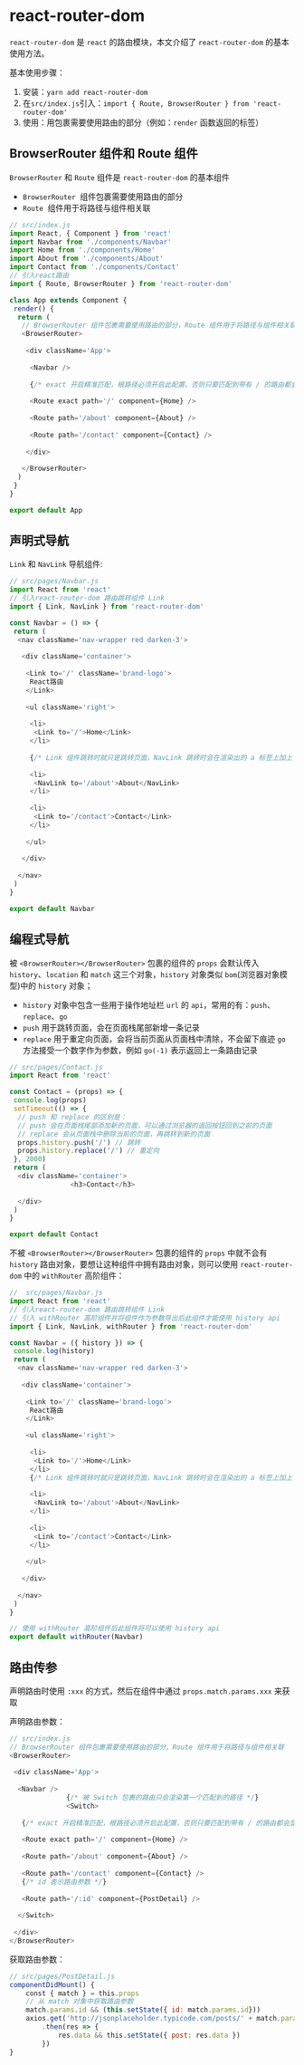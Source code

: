 # react-router-dom

`react-router-dom` 是 `react` 的路由模块，本文介绍了 `react-router-dom` 的基本使用方法。

基本使用步骤：

1. 安装：`yarn add react-router-dom`
2. 在`src/index.js`引入：`import { Route, BrowserRouter } from 'react-router-dom'`
3. 使用：用包裹需要使用路由的部分（例如：`render` 函数返回的标签）

## BrowserRouter 组件和 Route 组件

`BrowserRouter` 和 `Route` 组件是 `react-router-dom` 的基本组件

- `BrowserRouter`  组件包裹需要使用路由的部分
- `Route`  组件用于将路径与组件相关联

```javascript
// src/index.js
import React, { Component } from 'react'
import Navbar from './components/Navbar'
import Home from './components/Home'
import About from './components/About'
import Contact from './components/Contact'
// 引入react路由
import { Route, BrowserRouter } from 'react-router-dom'

class App extends Component {
 render() {
  return (
   // BrowserRouter 组件包裹需要使用路由的部分，Route 组件用于将路径与组件相关联
   <BrowserRouter>
                    
    <div className='App'>
                         
     <Navbar />
                         
     {/* exact 开启精准匹配，根路径必须开启此配置，否则只要匹配到带有 / 的路由都会显示出根路径页面 */}
                         
     <Route exact path='/' component={Home} />
                         
     <Route path='/about' component={About} />
                         
     <Route path='/contact' component={Contact} />
                     
    </div>
                
   </BrowserRouter>
  )
 }
}

export default App
```

## 声明式导航

`Link` 和 `NavLink` 导航组件:

```javascript
// src/pages/Navbar.js
import React from 'react'
// 引入react-router-dom 路由跳转组件 Link
import { Link, NavLink } from 'react-router-dom'

const Navbar = () => {
 return (
  <nav className='nav-wrapper red darken-3'>
               
   <div className='container'>
                    
    <Link to='/' className='brand-logo'>
     React路由
    </Link>
                    
    <ul className='right'>
                         
     <li>
      <Link to='/'>Home</Link>
     </li>
                         
     {/* Link 组件跳转时就只是跳转页面，NavLink 跳转时会在渲染出的 a 标签上加上 active 的 className */}
                         
     <li>
      <NavLink to='/about'>About</NavLink>
     </li>
                         
     <li>
      <Link to='/contact'>Contact</Link>
     </li>
                     
    </ul>
                
   </div>
           
  </nav>
 )
}

export default Navbar
```

## 编程式导航

被 `<BrowserRouter></BrowserRouter>` 包裹的组件的 `props` 会默认传入 `history`、`location` 和 `match` 这三个对象，`history` 对象类似 `bom`(浏览器对象模型)中的 `history` 对象；

- `history` 对象中包含一些用于操作地址栏 `url` 的 `api`，常用的有：`push`、`replace`、`go`
- `push` 用于跳转页面，会在页面栈尾部新增一条记录
- `replace` 用于重定向页面，会将当前页面从页面栈中清除，不会留下痕迹
    `go` 方法接受一个数字作为参数，例如 `go(-1)` 表示返回上一条路由记录

```javascript
// src/pages/Contact.js
import React from 'react'

const Contact = (props) => {
 console.log(props)
 setTimeout(() => {
  // push 和 replace 的区别是：
  // push 会在页面栈尾部添加新的页面，可以通过浏览器的返回按钮回到之前的页面
  // replace 会从页面栈中删除当前的页面，再跳转到新的页面
  props.history.push('/') // 跳转
  props.history.replace('/') // 重定向
 }, 2000)
 return (
  <div className='container'>
               <h3>Contact</h3>
           
  </div>
 )
}

export default Contact
```

不被 `<BrowserRouter></BrowserRouter>` 包裹的组件的 `props` 中就不会有 `history` 路由对象，要想让这种组件中拥有路由对象，则可以使用 `react-router-dom` 中的 `withRouter` 高阶组件：

```javascript
//  src/pages/Navbar.js
import React from 'react'
// 引入react-router-dom 路由跳转组件 Link
// 引入 withRouter 高阶组件并将组件作为参数导出后此组件才能使用 history api
import { Link, NavLink, withRouter } from 'react-router-dom'

const Navbar = ({ history }) => {
 console.log(history)
 return (
  <nav className='nav-wrapper red darken-3'>
               
   <div className='container'>
                    
    <Link to='/' className='brand-logo'>
     React路由
    </Link>
                    
    <ul className='right'>
                   
     <li>
      <Link to='/'>Home</Link>
     </li>              
     {/* Link 组件跳转时就只是跳转页面，NavLink 跳转时会在渲染出的 a 标签上加上 active 的 className */}
                    
     <li>
      <NavLink to='/about'>About</NavLink>
     </li>
               
     <li>
      <Link to='/contact'>Contact</Link>
     </li>
                     
    </ul>
                
   </div>
           
  </nav>
 )
}

// 使用 withRouter 高阶组件后此组件将可以使用 history api
export default withRouter(Navbar)
```

## 路由传参

声明路由时使用 `:xxx` 的方式，然后在组件中通过 `props.match.params.xxx` 来获取

声明路由参数：

```javascript
// src/index.js
// BrowserRouter 组件包裹需要使用路由的部分，Route 组件用于将路径与组件相关联
<BrowserRouter>
         
 <div className='App'>
              
  <Navbar />
              {/* 被 Switch 包裹的路由只会渲染第一个匹配到的路径 */}
              <Switch>
                   
   {/* exact 开启精准匹配，根路径必须开启此配置，否则只要匹配到带有 / 的路由都会显示出根路径页面 */}
                   
   <Route exact path='/' component={Home} />
                   
   <Route path='/about' component={About} />
                   
   <Route path='/contact' component={Contact} />
   {/* id 表示路由参数 */}
                   
   <Route path='/:id' component={PostDetail} />
               
  </Switch>
          
 </div>
</BrowserRouter>
```

获取路由参数：

```javascript
// src/pages/PostDetail.js
componentDidMount() {
    const { match } = this.props
    // 从 match 对象中获取路由参数
    match.params.id && (this.setState({ id: match.params.id}))
    axios.get('http://jsonplaceholder.typicode.com/posts/' + match.params.id)
        .then(res => {
            res.data && this.setState({ post: res.data })
        })
}
```
